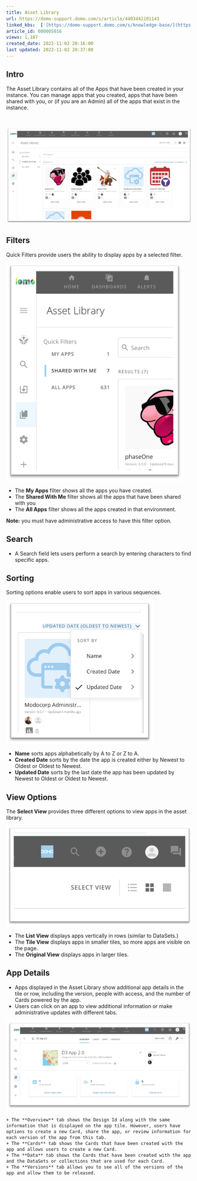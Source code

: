 ```yaml
---
title: Asset Library
url: https://domo-support.domo.com/s/article/4403442101143
linked_kbs:  ['[https://domo-support.domo.com/s/knowledge-base/](https://domo-support.domo.com/s/knowledge-base/)', '[https://domo-support.domo.com/s/](https://domo-support.domo.com/s/)', '[https://domo-support.domo.com/s/topic/0TO5w000000ZampGAC](https://domo-support.domo.com/s/topic/0TO5w000000ZampGAC)', '[https://domo-support.domo.com/s/topic/0TO5w000000ZaoMGAS](https://domo-support.domo.com/s/topic/0TO5w000000ZaoMGAS)', '[https://domo-support.domo.com/s/article/4403442101143](https://domo-support.domo.com/s/article/4403442101143)', '[https://domo-support.domo.com/s/topic/0TO5w000000ZaoMGAS/using-the-appstore](https://domo-support.domo.com/s/topic/0TO5w000000ZaoMGAS/using-the-appstore)', '[https://domo-support.domo.com/s/article/360043429933](https://domo-support.domo.com/s/article/360043429933)', '[https://domo-support.domo.com/s/article/360043429953](https://domo-support.domo.com/s/article/360043429953)', '[https://domo-support.domo.com/s/article/360042925494](https://domo-support.domo.com/s/article/360042925494)', '[https://domo-support.domo.com/s/article/360043429913](https://domo-support.domo.com/s/article/360043429913)', '[https://domo-support.domo.com/s/article/4408174643607](https://domo-support.domo.com/s/article/4408174643607)', '[https://domo-support.domo.com/s/login/](https://domo-support.domo.com/s/login/)']
article_id: 000005016
views: 1,187
created_date: 2022-11-02 20:16:00
last updated: 2022-11-02 20:37:00
---
```




Intro
-----


The Asset Library contains all of the Apps that have been created in your instance. You can manage apps that you created, apps that have been shared with you, or (if you are an Admin) all of the apps that exist in the instance.


 


![Asset_Library.png](Asset_Library.png)


Filters
-------


Quick Filters provide users the ability to display apps by a selected filter.  
  
![Asset_Library_Tabs.png](Asset_Library_Tabs.png)


* The **My Apps** filter shows all the apps you have created.
* The **Shared With Me** filter shows all the apps that have been shared with you
* The **All Apps** filter shows all the apps created in that environment.   





**Note:** you must have administrative access to have this filter option.


Search
------


* A Search field lets users perform a search by entering characters to find specific apps.


Sorting
-------


Sorting options enable users to sort apps in various sequences.  
  
![Asset_Library_Sort.png](Asset_Library_Sort.png)


* **Name** sorts apps alphabetically by A to Z or Z to A.
* **Created Date** sorts by the date the app is created either by Newest to Oldest or Oldest to Newest.
* **Updated Date** sorts by the last date the app has been updated by Newest to Oldest or Oldest to Newest.


View Options
------------


The **Select View** provides three different options to view apps in the asset library.  
  
![Select_View.png](Select_View.png)


* The **List View** displays apps vertically in rows (similar to DataSets.)
* The **Tile View** displays apps in smaller tiles, so more apps are visible on the page.
* The **Original View** displays apps in larger tiles.


App Details
-----------


* Apps displayed in the Asset Library show additional app details in the tile or row, including the version, people with access, and the number of Cards powered by the app.
* Users can click on an app to view additional information or make administrative updates with different tabs.  
  
![Overview.png](Overview.png)  
  

	+ The **Overview** tab shows the Design Id along with the same information that is displayed on the app tile. However, users have options to create a new Card, share the app, or review information for each version of the app from this tab.
	+ The **Cards** tab shows the Cards that have been created with the app and allows users to create a new Card.
	+ The **Data** tab shows the Cards that have been created with the app and the DataSets or collections that are used for each Card.
	+ The **Versions** tab allows you to see all of the versions of the app and allow them to be released.
